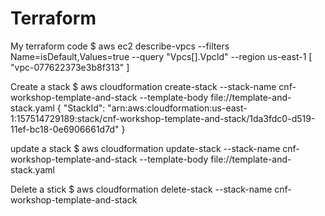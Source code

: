 # Terraform
My terraform code
$ aws ec2 describe-vpcs --filters Name=isDefault,Values=true --query "Vpcs[].VpcId" --region us-east-1
[
    "vpc-077622373e3b8f313"
]

Create a stack
$ aws cloudformation create-stack --stack-name cnf-workshop-template-and-stack --template-body file://template-and-stack.yaml
{
    "StackId": "arn:aws:cloudformation:us-east-1:157514729189:stack/cnf-workshop-template-and-stack/1da3fdc0-d519-11ef-bc18-0e6906661d7d"
}

update a stack
$ aws cloudformation update-stack --stack-name cnf-workshop-template-and-stack --template-body file://template-and-stack.yaml

Delete a stick
$ aws cloudformation delete-stack --stack-name cnf-workshop-template-and-stack

